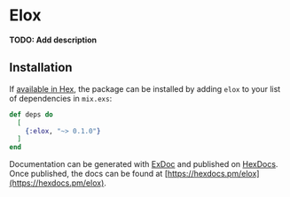 # Elox

**TODO: Add description**

## Installation

If [available in Hex](https://hex.pm/docs/publish), the package can be installed
by adding `elox` to your list of dependencies in `mix.exs`:

```elixir
def deps do
  [
    {:elox, "~> 0.1.0"}
  ]
end
```

Documentation can be generated with [ExDoc](https://github.com/elixir-lang/ex_doc)
and published on [HexDocs](https://hexdocs.pm). Once published, the docs can
be found at [https://hexdocs.pm/elox](https://hexdocs.pm/elox).

